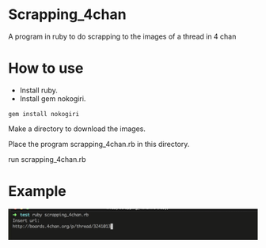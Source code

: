 # Scrapping_4chan
A program in ruby to do scrapping to the images of a thread in 4 chan

# How to use
- Install ruby.
- Install gem nokogiri.

```
gem install nokogiri
```

Make a directory to download the images.

Place the program scrapping_4chan.rb in this directory.

run scrapping_4chan.rb

# Example

![example](https://github.com/Mature2010/Scrapping_4chan/blob/master/example.png)
